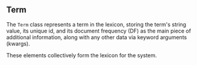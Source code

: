 <!-- module: mir.ir.term -->

## Term

The `Term` class represents a term in the lexicon, storing the term's string value, its unique id, and its document frequency (DF) as the main piece of additional information, along with any other data via keyword arguments (kwargs). 

These elements collectively form the lexicon for the system.